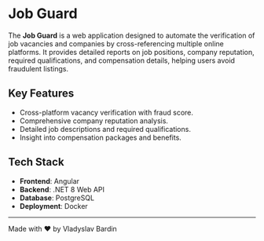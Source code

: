 # Job Guard

The **Job Guard** is a web application designed to automate the verification of job vacancies and companies by
cross-referencing multiple online platforms. It provides detailed reports on job positions, company reputation, required
qualifications, and compensation details, helping users avoid fraudulent listings.

## Key Features

- Cross-platform vacancy verification with fraud score.
- Comprehensive company reputation analysis.
- Detailed job descriptions and required qualifications.
- Insight into compensation packages and benefits.

## Tech Stack

- **Frontend**: Angular
- **Backend**: .NET 8 Web API
- **Database**: PostgreSQL
- **Deployment**: Docker

---

Made with ❤️ by Vladyslav Bardin